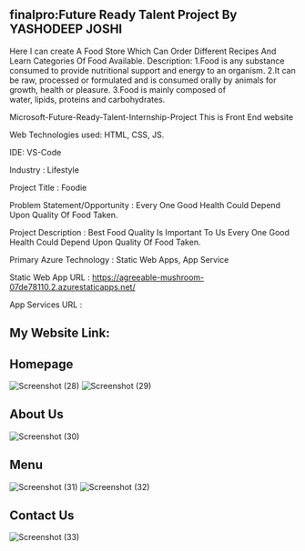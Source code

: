 ##  finalpro:Future Ready Talent Project By YASHODEEP JOSHI
Here I can create A Food Store Which Can Order Different Recipes And Learn Categories Of Food Available.
Description:
1.Food is any substance consumed to provide nutritional support and energy to an organism.
2.It can be raw, processed or formulated and is consumed orally by animals for growth, health or pleasure.
3.Food is mainly composed of water, lipids, proteins and carbohydrates.


Microsoft-Future-Ready-Talent-Internship-Project This is Front End website

Web Technologies used: HTML, CSS, JS.

IDE: VS-Code

Industry : Lifestyle

Project Title : Foodie

Problem Statement/Opportunity : Every One Good Health Could Depend Upon Quality Of Food Taken.

Project Description : Best Food Quality Is Important To Us Every One Good Health Could Depend Upon Quality Of Food Taken.

Primary Azure Technology : Static Web Apps, App Service

Static Web App URL : https://agreeable-mushroom-07de78110.2.azurestaticapps.net/

App Services URL : 

##  My Website Link: 

## Homepage
![Screenshot (28)](https://user-images.githubusercontent.com/96687722/222920456-3305ef15-5702-4e51-9249-2269fb5c4458.png)
![Screenshot (29)](https://user-images.githubusercontent.com/96687722/222920464-0a3b5573-0351-4e1d-87f7-83a2b4fe5a14.png)

## About Us
![Screenshot (30)](https://user-images.githubusercontent.com/96687722/222920476-ef6f066a-cfc8-4b0c-94cf-84da24f0a167.png)

## Menu
![Screenshot (31)](https://user-images.githubusercontent.com/96687722/222920596-bb498989-ebfe-4df2-8c2c-be4d1fbc14fa.png)
![Screenshot (32)](https://user-images.githubusercontent.com/96687722/222920600-e82050ff-c5e6-423a-9d74-552d6ba6f9c2.png)

## Contact Us
![Screenshot (33)](https://user-images.githubusercontent.com/96687722/222920616-10d357da-e29c-4afb-9bd3-09269f661328.png)





